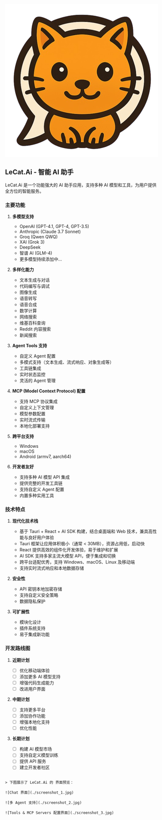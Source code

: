 ![LeCat.Ai Logo](./icon.png)

## LeCat.Ai - 智能 AI 助手

LeCat.Ai 是一个功能强大的 AI 助手应用，支持多种 AI 模型和工具，为用户提供全方位的智能服务。

### 主要功能

1. **多模型支持**

   - OpenAI (GPT-4.1, GPT-4, GPT-3.5)
   - Anthropic (Claude 3.7 Sonnet)
   - Groq (Qwen QWQ)
   - XAI (Grok 3)
   - DeepSeek
   - 智谱 AI (GLM-4)
   - 更多模型持续添加中...

2. **多样化能力**

   - 文本生成与对话
   - 代码编写与调试
   - 图像生成
   - 语音转写
   - 语音合成
   - 数学计算
   - 网络搜索
   - 维基百科查询
   - Reddit 内容搜索
   - 新闻搜索

3. **Agent Tools 支持**

   - 自定义 Agent 配置
   - 多模式支持（文本生成、流式响应、对象生成等）
   - 工具链集成
   - 实时状态监控
   - 灵活的 Agent 管理

4. **MCP (Model Context Protocol) 配置**

   - 支持 MCP 协议集成
   - 自定义上下文管理
   - 模型参数配置
   - 实时流式传输
   - 本地化部署支持

5. **跨平台支持**

   - Windows
   - macOS
   - Android (armv7, aarch64)

6. **开发者友好**
   - 支持多种 AI 模型 API 集成
   - 提供完整的开发工具链
   - 支持自定义 Agent 配置
   - 内置多种实用工具

### 技术特点

1. **现代化技术栈**

   - 基于 Tauri + React + AI SDK 构建，结合桌面端和 Web 技术，兼具高性能与良好用户体验
   - Tauri 框架让应用体积极小（通常 < 30MB），资源占用低，启动快
   - React 提供高效的组件化开发体验，易于维护和扩展
   - AI SDK 支持多家主流大模型 API，便于集成和切换
   - 跨平台适配优秀，支持 Windows、macOS、Linux 及移动端
   - 支持实时流式响应和本地数据存储

2. **安全性**

   - API 密钥本地加密存储
   - 支持自定义安全策略
   - 数据隐私保护

3. **可扩展性**
   - 模块化设计
   - 插件系统支持
   - 易于集成新功能

### 开发路线图

1. **近期计划**

   - [ ] 优化移动端体验
   - [ ] 添加更多 AI 模型支持
   - [ ] 增强代码生成能力
   - [ ] 改进用户界面

2. **中期计划**

   - [ ] 支持更多平台
   - [ ] 添加协作功能
   - [ ] 增强本地化支持
   - [ ] 优化性能

3. **长期计划**
   - [ ] 构建 AI 模型市场
   - [ ] 支持自定义模型训练
   - [ ] 提供 API 服务
   - [ ] 建立开发者社区

```

> 下图展示了 LeCat.Ai 的 界面预览：

![Chat 界面](./screenshot_1.jpg)

![多 Agent 支持](./screenshot_2.jpg)

![Tools & MCP Servers 配置界面](./screenshot_3.jpg)
```
